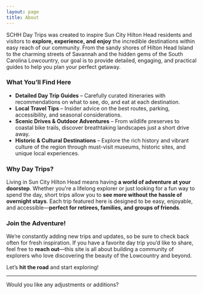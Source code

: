 ```yaml
---
layout: page
title: About
---
```


SCHH Day Trips was created to inspire Sun City Hilton Head residents and visitors to **explore, experience, and enjoy** the incredible destinations within easy reach of our community. From the sandy shores of Hilton Head Island to the charming streets of Savannah and the hidden gems of the South Carolina Lowcountry, our goal is to provide detailed, engaging, and practical guides to help you plan your perfect getaway.

### What You’ll Find Here

- **Detailed Day Trip Guides** – Carefully curated itineraries with recommendations on what to see, do, and eat at each destination.
- **Local Travel Tips** – Insider advice on the best routes, parking, accessibility, and seasonal considerations.
- **Scenic Drives & Outdoor Adventures** – From wildlife preserves to coastal bike trails, discover breathtaking landscapes just a short drive away.
- **Historic & Cultural Destinations** – Explore the rich history and vibrant culture of the region through must-visit museums, historic sites, and unique local experiences.

### Why Day Trips?

Living in Sun City Hilton Head means having **a world of adventure at your doorstep**. Whether you're a lifelong explorer or just looking for a fun way to spend the day, short trips allow you to **see more without the hassle of overnight stays**. Each trip featured here is designed to be easy, enjoyable, and accessible—**perfect for retirees, families, and groups of friends**.

### Join the Adventure!

We’re constantly adding new trips and updates, so be sure to check back often for fresh inspiration. If you have a favorite day trip you’d like to share, feel free to **reach out**—this site is all about building a community of explorers who love discovering the beauty of the Lowcountry and beyond.

Let’s **hit the road** and start exploring!

---

Would you like any adjustments or additions?

